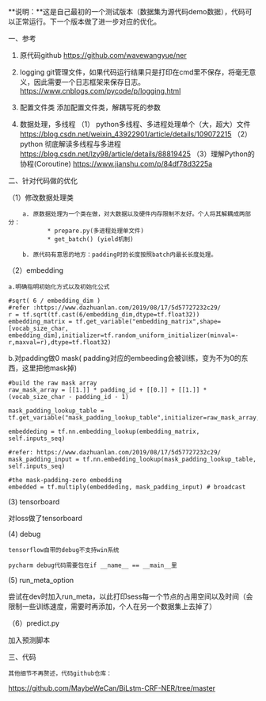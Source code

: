 ​	**说明：**这是自己最初的一个测试版本（数据集为源代码demo数据），代码可以正常运行。下一个版本做了进一步对应的优化。

一、参考

1. 原代码github
https://github.com/wavewangyue/ner

2. logging
git管理文件，如果代码运行结果只是打印在cmd里不保存，将毫无意义，因此需要一个日志框架来保存日志。
https://www.cnblogs.com/pycode/p/logging.html

3. 配置文件类
    添加配置文件类，解耦写死的参数

4. 数据处理，多线程
   （1） python多线程、多进程处理单个（大，超大）文件
        https://blog.csdn.net/weixin_43922901/article/details/109072215
    （2）python 彻底解读多线程与多进程
        https://blog.csdn.net/lzy98/article/details/88819425
    （3）理解Python的协程(Coroutine)
        https://www.jianshu.com/p/84df78d3225a

二、针对代码做的优化

（1）修改数据处理类
    
        a. 原数据处理为一个类在做，对大数据以及硬件内存限制不友好。个人将其解耦成两部分：
               * prepare.py(多进程处理单文件)
               * get_batch() (yield机制)
    
        b. 原代码有意思的地方：padding时的长度按照batch内最长长度处理。

（2）embedding

	a.明确指明初始化方式以及初始化公式
```
#sqrt( 6 / embedding_dim )
#refer :https://www.dazhuanlan.com/2019/08/17/5d57727232c29/
r = tf.sqrt(tf.cast(6/embedding_dim,dtype=tf.float32))
embedding_matrix = tf.get_variable("embedding_matrix",shape=[vocab_size_char, embedding_dim],initializer=tf.random_uniform_initializer(minval=-r,maxval=r),dtype=tf.float32)
```

  b.对padding做0 mask( padding对应的embeeding会被训练，变为不为0的东西，这里把他mask掉)

```
#build the raw mask array
raw_mask_array = [[1.]] * padding_id + [[0.]] + [[1.]] * (vocab_size_char - padding_id - 1)

mask_padding_lookup_table = tf.get_variable("mask_padding_lookup_table",initializer=raw_mask_array,dtype=tf.float32,trainable=False)

embeddeding = tf.nn.embedding_lookup(embedding_matrix, self.inputs_seq)

#refer: https://www.dazhuanlan.com/2019/08/17/5d57727232c29/
mask_padding_input = tf.nn.embedding_lookup(mask_padding_lookup_table, self.inputs_seq)

#the mask-padding-zero embedding
embedded = tf.multiply(embeddeding, mask_padding_input) # broadcast
```

(3) tensorboard

  对loss做了tensorboard

(4) debug

    tensorflow自带的debug不支持win系统
    
    pycharm debug代码需要包在if __name__ == __main__里

(5) run_meta_option

  尝试在dev时加入run_meta，以此打印sess每一个节点的占用空间以及时间（会限制一些训练速度，需要时再添加，个人在另一个数据集上去掉了）

（6）predict.py

  加入预测脚本

三、代码

    其他细节不再赘述，代码github仓库：

https://github.com/MaybeWeCan/BiLstm-CRF-NER/tree/master
